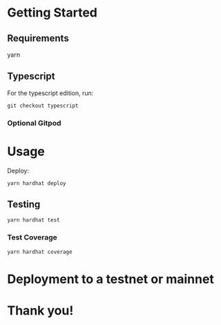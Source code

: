 

# Getting Started

## Requirements




yarn


## Typescript

For the typescript edition, run:

```
git checkout typescript
```

### Optional Gitpod



# Usage

Deploy:

```
yarn hardhat deploy
```

## Testing

```
yarn hardhat test
```

### Test Coverage

```
yarn hardhat coverage
```


# Deployment to a testnet or mainnet



# Thank you!

